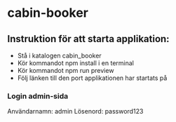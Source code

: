 # cabin-booker

## Instruktion för att starta applikation:
- Stå i katalogen cabin_booker
- Kör kommandot npm install i en terminal
- Kör kommandot npm run preview
- Följ länken till den port applikationen har startats på


### Login admin-sida
Användarnamn: admin
Lösenord: password123
